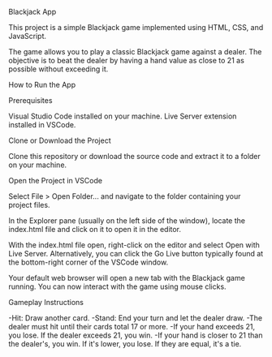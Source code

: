 Blackjack App

This project is a simple Blackjack game implemented using HTML, CSS, and JavaScript.

The game allows you to play a classic Blackjack game against a dealer. The objective is to beat the dealer by having a hand value as close to 21 as possible without exceeding it.

How to Run the App


Prerequisites

Visual Studio Code installed on your machine.
Live Server extension installed in VSCode.

Clone or Download the Project

Clone this repository or download the source code and extract it to a folder on your machine.

Open the Project in VSCode

Select File > Open Folder... and navigate to the folder containing your project files.

In the Explorer pane (usually on the left side of the window), locate the index.html file and click on it to open it in the editor.

With the index.html file open, right-click on the editor and select Open with Live Server. Alternatively, you can click the Go Live button typically found at the bottom-right corner of the VSCode window.

Your default web browser will open a new tab with the Blackjack game running. You can now interact with the game using mouse clicks.


Gameplay Instructions

-Hit: Draw another card.
-Stand: End your turn and let the dealer draw.
-The dealer must hit until their cards total 17 or more.
-If your hand exceeds 21, you lose. If the dealer exceeds 21, you win.
-If your hand is closer to 21 than the dealer's, you win. If it's lower, you lose. If they are equal, it's a tie.
